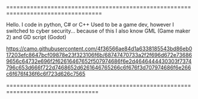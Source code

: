 ==================================================================================

  Hello. I code in python, C# or C++
  Used to be a game dev, however I switched to cyber security...
  because of this I also know GML (Game maker 2) and GD script (Godot)

  https://camo.githubusercontent.com/4f36566ae84d1a6338185543bd86eb017203efc8647bcf09878e23f323106f6b/68747470733a2f2f696d672e736869656c64732e696f2f62616467652f507974686f6e2d4646444430303f7374796c653d666f722d7468652d6261646765266c6f676f3d707974686f6e266c6f676f436f6c6f723d626c7565

=================================================================================
